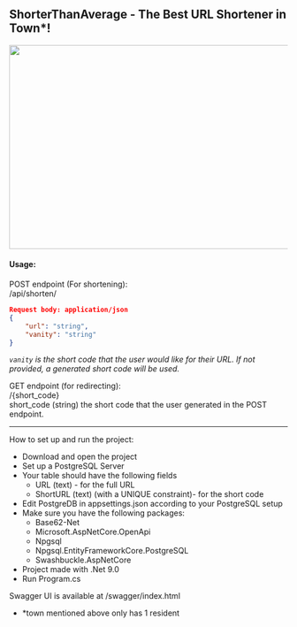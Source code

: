 ## ShorterThanAverage - The Best URL Shortener in Town*!

<img src="https://i.imgur.com/93JQLEi.png" width="715" height="369">

#### Usage:
POST endpoint (For shortening):\
/api/shorten/

```json
Request body: application/json
{
	"url": "string",
	"vanity": "string"
}
```
*`vanity` is the short code that the user would like for their URL. If not provided, a generated short code will be used.*

GET endpoint (for redirecting):\
/{short_code}\
short_code (string) the short code that the user generated in the POST endpoint.

---

How to set up and run the project:
* Download and open the project
* Set up a PostgreSQL Server
* Your table should have the following fields
	* URL (text) - for the full URL
	* ShortURL (text) (with a UNIQUE constraint)- for the short code
* Edit PostgreDB in appsettings.json according to your PostgreSQL setup
* Make sure you have the following packages:
	* Base62-Net
	* Microsoft.AspNetCore.OpenApi
	* Npgsql
	* Npgsql.EntityFrameworkCore.PostgreSQL
	* Swashbuckle.AspNetCore
* Project made with .Net 9.0
* Run Program.cs

Swagger UI is available at /swagger/index.html

* *town mentioned above only has 1 resident
